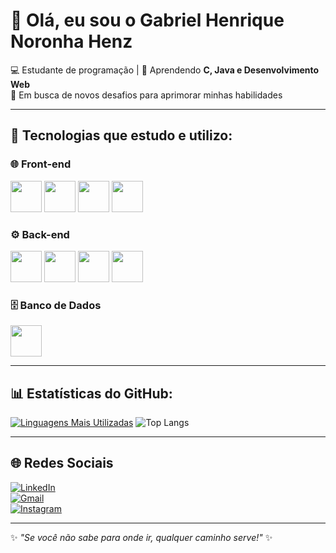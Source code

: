 <h1 align="left">👋 Olá, eu sou o Gabriel Henrique Noronha Henz</h1>

<p align="left">
  💻 Estudante de programação | 📘 Aprendendo <b>C, Java e Desenvolvimento Web</b> <br>
  🚀 Em busca de novos desafios para aprimorar minhas habilidades
</p>

---

## 🚀 Tecnologias que estudo e utilizo:
<div align="left">

### 🌐 Front-end
<img src="https://cdn.jsdelivr.net/gh/devicons/devicon/icons/html5/html5-original.svg" width="50"/> 
<img src="https://cdn.jsdelivr.net/gh/devicons/devicon/icons/css3/css3-original.svg" width="50"/> 
<img src="https://cdn.jsdelivr.net/gh/devicons/devicon/icons/javascript/javascript-original.svg" width="50"/> 
<img src="https://cdn.jsdelivr.net/gh/devicons/devicon/icons/react/react-original.svg" width="50"/> 

### ⚙️ Back-end
<img src="https://cdn.jsdelivr.net/gh/devicons/devicon/icons/java/java-original.svg" width="50"/> 
<img src="https://cdn.jsdelivr.net/gh/devicons/devicon/icons/c/c-original.svg" width="50"/> 
<img src="https://cdn.jsdelivr.net/gh/devicons/devicon/icons/python/python-original.svg" width="50"/> 
<img src="https://cdn.jsdelivr.net/gh/devicons/devicon/icons/laravel/laravel-original.svg" width="50"/>

### 🗄️ Banco de Dados
<img src="https://cdn.jsdelivr.net/gh/devicons/devicon/icons/mysql/mysql-original.svg" width="50"/> 

</div>

---

## 📊 Estatísticas do GitHub:
<div align="left">

[![Linguagens Mais Utilizadas](https://github-readme-stats.vercel.app/api/top-langs/?username=gabrielllhenz&layout=compact&theme=dark&langs_count=100&hide_border=false)](https://github.com/gabrielllhenz/github-readme-stats)
![Top Langs](https://github-readme-stats.vercel.app/api/top-langs/?username=gabriellhenz&layout=compact&theme=tokyonight&hide_border=true&count_private=true&token=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)


</div>

---

## 🌐 Redes Sociais
<div align="left">

[![LinkedIn](https://img.shields.io/badge/LinkedIn-0077B5?style=for-the-badge&logo=linkedin&logoColor=white)](https://www.linkedin.com/in/gabriel-henz-22a862284/)  
[![Gmail](https://img.shields.io/badge/-Gmail-D14836?style=for-the-badge&logo=gmail&logoColor=white)](mailto:gabrielllhenz@gmail.com)  
[![Instagram](https://img.shields.io/badge/-Instagram-E4405F?style=for-the-badge&logo=instagram&logoColor=white)](https://instagram.com/gabrielllhenz)  

</div>

---

✨ _"Se você não sabe para onde ir, qualquer caminho serve!"_ ✨
